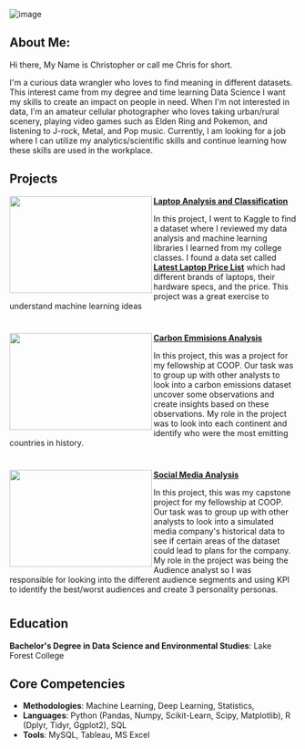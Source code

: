 ![image](Images/Quote.png) 

## About Me:

Hi there, My Name is Christopher or call me Chris for short.

I'm a curious data wrangler who loves to find meaning in different datasets. This interest came from my degree and time learning Data Science I want my skills to create an impact on people in need. When I'm not interested in data, I'm an amateur cellular photographer who loves taking urban/rural scenery, playing video games such as Elden Ring and Pokemon, and listening to J-rock, Metal, and Pop music. Currently, I am looking for a job where I can utilize my analytics/scientific skills and continue learning how these skills are used in the workplace.   

## Projects

<img align="left" width="250" height="170" src="Images/Laptop_proj.jpg"> **[Laptop Analysis and Classification](https://github.com/Christopher-Arzate/Code/blob/main/Laptops%20project/laptop_final.ipynb)**

In this project, I went to Kaggle to find a dataset where I reviewed my data analysis and machine learning libraries I learned from my college classes. I found a data set called **[Latest Laptop Price List](https://www.kaggle.com/datasets/kuchhbhi/latest-laptop-price-list)** which had different brands of laptops, their hardware specs, and the price. This project was a great exercise to understand machine learning ideas


#

<img align="left" width="250" height="170" src="Images/Factory_Emissions.jpeg"> **[Carbon Emmisions Analysis](https://github.com/Christopher-Arzate/Carbon)**

In this project, this was a project for my fellowship at COOP. Our task was to group up with other analysts to look into a carbon emissions dataset uncover some observations and create insights based on these observations. My role in the project was to look into each continent and identify who were the most emitting countries in history.     


#

<img align="left" width="250" height="170" src="Images/Social_Media.png"> **[Social Media Analysis ](https://github.com/Christopher-Arzate/Social_Media)**

In this project, this was my capstone project for my fellowship at COOP. Our task was to group up with other analysts to look into a simulated media company's historical data to see if certain areas of the dataset could lead to plans for the company. My role in the project was being the Audience analyst so I was responsible for looking into the different audience segments and using KPI to identify the best/worst audiences and create 3 personality personas.   


#


## Education

**Bachelor's Degree in  Data Science and Environmental Studies**: Lake Forest College

## Core Competencies

- **Methodologies**: Machine Learning, Deep Learning,  Statistics, 
- **Languages**: Python (Pandas, Numpy, Scikit-Learn, Scipy,  Matplotlib), R (Dplyr, Tidyr,  Ggplot2), SQL
- **Tools**: MySQL, Tableau, MS Excel


